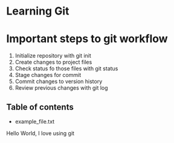 # Learning Git

# Important steps to git workflow

1. Initialize repository with git init
2. Create changes to project files
3. Check status fo those files with git status
4. Stage changes for commit
5. Commit changes to version history
6. Review previous changes with git log

## Table of contents

- example_file.txt

Hello World, I love using git
